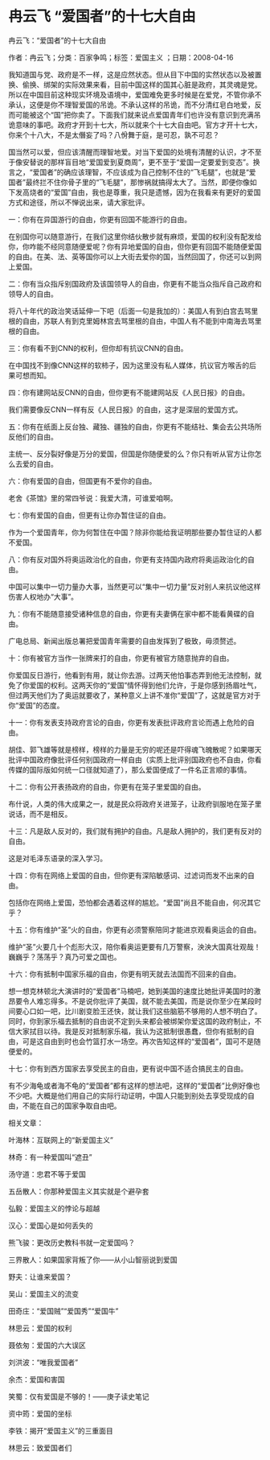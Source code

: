 # 冉云飞  “爱国者”的十七大自由    
    
冉云飞：“爱国者”的十七大自由    
作者：冉云飞；分类：百家争鸣；标签：爱国主义 ；日期：2008-04-16    
我知道国与党、政府是不一样，这是应然状态。但从目下中国的实然状态以及被置换、偷换、绑架的实际效果来看，目前中国这样的国其心脏是政府，其灵魂是党。所以在中国目前这种现实环境及语境中，爱国难免更多时候是在爱党，不管你承不承认，这便是你不理智爱国的吊诡。不承认这样的吊诡，而不分清红皂白地爱，反而可能被这个“国”把你卖了。下面我们就来说点爱国青年们也许没有意识到充满吊诡意味的事吧。政府才开到十七大，所以就来个十七大自由吧。官方才开十七大，你来个十八大，不是太僭妄了吗？八佾舞于庭，是可忍，孰不可忍？    
国当然可以爱，但应该清醒而理智地爱。对当下爱国的处境有清醒的认识，才不至于像安替说的那样盲目地“爱国爱到夏商周”，更不至于“爱国一定要爱到变态”。换言之，“爱国者”的确应该理智，不应该成为自己控制不住的“飞毛腿”，也就是“爱国者”最终拦不住你骨子里的“飞毛腿”，那惨祸就搞得太大了。当然，即便你像如下发高烧者的“爱国”自由，我也是尊重，我只是遗憾，因为在我看来有更好的爱国方式和途径，所以不惮说出来，请大家批评。    
一：你有在异国游行的自由，你更有回国不能游行的自由。    
在别国你可以随意游行，在我们这里你结伙散步就有麻烦，爱国的权利没有配发给你，你咋能不经同意随便爱呢？你有异地爱国的自由，但你更有回国不能随便爱国的自由。在美、法、英等国你可以上大街去爱你的国，当然回国了，你还可以到网上爱国。    
二：你有当众指斥别国政府及该国领导人的自由，你更有不能当众指斥自己政府和领导人的自由。    
将八十年代的政治笑话延伸一下吧（后面一句是我加的）：美国人有到白宫去骂里根的自由，苏联人有到克里姆林宫去骂里根的自由，中国人有不能到中南海去骂里根的自由。    
三：你有看不到CNN的权利，但你却有抗议CNN的自由。    
在中国找不到像CNN这样的软柿子，因为这里没有私人媒体，抗议官方喉舌的后果可想而知。    
四：你有建网站反CNN的自由，但你更有不能建网站反《人民日报》的自由。    
我们需要像反CNN一样有反《人民日报》的自由，这才是深层的爱国方式。    
五：你有在纸面上反台独、藏独、疆独的自由，你更有不能结社、集会去公共场所反他们的自由。    
主统一、反分裂好像是万分的爱国，但国是你随便爱的么？你只有听从官方让你怎么去爱的自由。    
六：你有爱国的自由，但国更有不爱你的自由。    
老舍《茶馆》里的常四爷说：我爱大清，可谁爱咱啊。    
七：你有爱国的自由，但更有让你办暂住证的自由。    
作为一个爱国青年，你为何暂住在中国？除非你能给我证明那些要办暂住证的人都不爱国。    
八：你有反对国外将奥运政治化的自由，你更有支持国内政府将奥运政治化的自由。    
中国可以集中一切力量办大事，当然更可以“集中一切力量”反对别人来抗议他这样伤害人权地办“大事”。    
九：你有不能随意接受诸种信息的自由，你更有夫妻俩在家中都不能看黄碟的自由。    
广电总局、新闻出版总署把爱国青年需要的自由发挥到了极致，毋须赘述。    
十：你有被官方当作一张牌来打的自由，你更有被官方随意抛弃的自由。    
你爱国反日游行，他看到有用，就让你去游。过两天他怕事态弄到他无法控制，就免了你爱国的权利。这两天你的“爱国”情怀得到他们允许，于是你感到扬眉吐气，但过两天他们为了奥运就要收了，某种意义上讲不准你“爱国”了，这就是官方对于你“爱国”的态度。    
十一：你有发表支持政府言论的自由，你更有发表批评政府言论而遇上危险的自由。    
胡佳、郭飞雄等就是榜样，榜样的力量是无穷的呢还是吓得魂飞魄散呢？如果哪天批评中国政府像批评任何别国政府一样自由（实质上批评别国政府也不自由，你看传媒的国际版如何统一口径就知道了），那么爱国便成了一件名正言顺的事情。    
十二：你有公开表扬政府的自由，你更有在笼子里爱国的自由。    
布什说，人类的伟大成果之一，就是民众将政府关进笼子，让政府驯服地在笼子里说话，而不是相反。    
十三：凡是敌人反对的，我们就有拥护的自由。凡是敌人拥护的，我们更有反对的自由。    
这是对毛泽东语录的深入学习。    
十四：你有在网络上爱国的自由，但你更有深陷敏感词、过滤词而发不出来的自由。    
包括你在网络上爱国，恐怕都会遇着这样的尴尬。“爱国”尚且不能自由，何况其它乎？    
十五：你有维护“圣”火的自由，你更有必须警察陪同才能进京观看奥运会的自由。    
维护“圣”火要几十个彪形大汉，陪你看奥运更要有几万警察，泱泱大国真壮观哉！巍巍乎？荡荡乎？真乃可爱之国也。    
十六：你有抵制中国家乐福的自由，你更有明天就去法国而不回来的自由。    
想一想克林顿北大演讲时的“爱国者”马楠吧，她到美国的速度比她批评美国时的激昂要令人难忘得多。不是说你批评了美国，就不能去美国，而是说你至少在某段时间要心口如一吧，比川剧变脸王还快，就让我们这些脑筋不够用的人想不明白了。同时，你到家乐福去抵制的自由说不定到头来都会被绑架你爱这国的政府制止，不信大家拭目以待。我是反对抵制家乐福，我认为这抵制很愚蠢，但你有抵制的自由，可是这自由到时也会竹篮打水一场空。再次告知这样的“爱国者”，国可不是随便爱的。    
十七：你有到西方国家去享受民主的自由，更有说中国不适合搞民主的自由。    
有不少海龟或者海不龟的“爱国者”都有这样的想法吧，这样的“爱国者”比例好像也不少吧。大概是他们用自己的实际行动证明，中国人只能到别处去享受现成的自由，不能在自己的国家争取自由吧。    
    
相关文章：    
叶海林：互联网上的“新爱国主义”    
林奇：有一种爱国叫“遮丑”    
汤守道：忠君不等于爱国    
五岳散人：你那种爱国主义其实就是个避孕套    
弘毅：爱国主义的悖论与超越    
汉心：爱国心是如何丢失的    
熊飞骏：更改历史教科书就一定爱国吗？    
三界散人：如果国家背叛了你——从小山智丽说到爱国    
野夫：让谁来爱国？    
吴山：爱国主义的流变    
田奇庄：“爱国贼”“爱国秀”“爱国牛”    
林思云：爱国的权利    
聂依匆：爱国的六大误区    
刘洪波：“唯我爱国者”    
余杰：爱国和害国    
笑蜀：仅有爱国是不够的！——庚子读史笔记    
资中筠：爱国的坐标    
李铁：揭开“爱国主义”的三重面目    
林思云：致爱国者们
